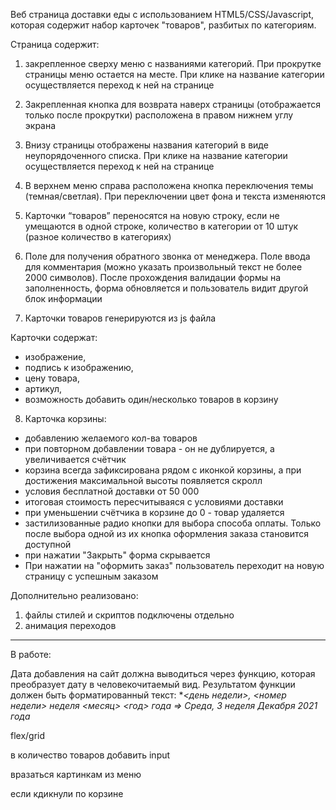 Веб страница доставки еды с использованием HTML5/CSS/Javascript, которая содержит набор карточек "товаров", разбитых по категориям. 


Страница содержит:
1. закрепленное сверху меню с названиями категорий. При прокрутке страницы меню остается на месте. При клике на название категории осуществляется переход к ней на странице

2. Закрепленная кнопка для возврата наверх страницы (отображается только после прокрутки) расположена в правом нижнем углу экрана

3. Внизу страницы отображены названия категорий в виде неупорядоченного списка. При клике на название категории осуществляется переход к ней на странице

4. В верхнем меню справа расположена кнопка переключения темы (темная/светлая). При переключении цвет фона и текста изменяются

5. Карточки “товаров” переносятся на новую строку, если не умещаются в одной строке, количество в категории от 10 штук (разное количество в категориях)

6. Поле для получения обратного звонка от менеджера. Поле ввода для комментария (можно указать произвольный текст не более 2000 символов). После прохождения валидации формы на заполненность, форма обновляется и пользователь видит другой блок информации


7. Карточки товаров генерируются из js файла

Карточки содержат:
- изображение,
- подпись к изображению,
- цену товара,
- артикул,
- возможность добавить один/несколько товаров в корзину

8. Карточка корзины:
 - добавлению желаемого кол-ва товаров
 - при повторном добавлении товара - он не дублируется, а увеличивается счётчик
 - корзина всегда зафиксирована рядом с иконкой корзины, а при достижения максимальной высоты появляется скролл
 - условия бесплатной доставки от 50 000
 - итоговая стоимость пересчитываяся с условиями доставки
 - при уменьшении счётчика в корзине до 0 - товар удаляется
 - застилизованные радио кнопки для выбора способа оплаты. Только после выбора одной из их кнопка оформления заказа становится доступной
 - при нажатии "Закрыть" форма скрывается
 - При нажатии на "оформить заказ" пользователь переходит на новую страницу с успешным заказом


Дополнительно реализовано:
1. файлы стилей и скриптов подключены отдельно
2. анимация переходов
-------------------------------------------------

В работе:

Дата добавления на сайт должна выводиться через функцию, которая преобразует дату в человекочитаемый вид. Результатом функции должен быть форматированный текст: **<день недели>, <номер недели> неделя <месяц> <год> года => Среда, 3 неделя Декабря 2021 года*

 flex/grid


в количество товаров добавить input


вразаться картинкам из меню

если кдикнули по корзине

